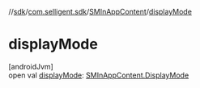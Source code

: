//[sdk](../../../index.md)/[com.selligent.sdk](../index.md)/[SMInAppContent](index.md)/[displayMode](display-mode.md)

# displayMode

[androidJvm]\
open val [displayMode](display-mode.md): [SMInAppContent.DisplayMode](-display-mode/index.md)

